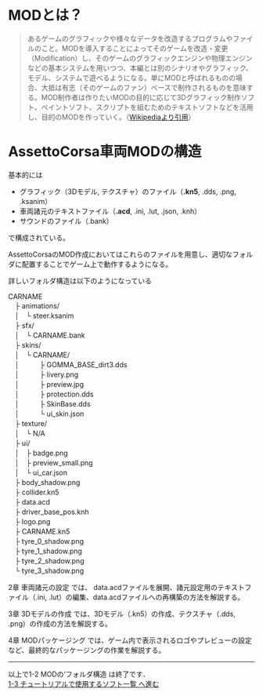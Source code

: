 # MODとは？
>あるゲームのグラフィックや様々なデータを改造するプログラムやファイルのこと。MODを導入することによってそのゲームを改造・変更（Modification）し、そのゲームのグラフィックエンジンや物理エンジンなどの基本システムを用いつつ、本編とは別のシナリオやグラフィック、モデル、システムで遊べるようになる。単にMODと呼ばれるものの場合、大抵は有志（そのゲームのファン）ベースで制作されるものを意味する。MOD制作者は作りたいMODの目的に応じて3Dグラフィック制作ソフト、ペイントソフト、スクリプトを組むためのテキストソフトなどを活用し、目的のMODを作っていく。（[Wikipediaより引用](https://ja.wikipedia.org/wiki/Mod_(%E3%82%B3%E3%83%B3%E3%83%94%E3%83%A5%E3%83%BC%E3%82%BF%E3%82%B2%E3%83%BC%E3%83%A0))）

# AssettoCorsa車両MODの構造
基本的には  
- グラフィック（3Dモデル, テクスチャ）のファイル（**.kn5**, .dds, .png, .ksanim）  
- 車両諸元のテキストファイル（**.acd**, .ini, .lut, .json, .knh）  
- サウンドのファイル（.bank）   

で構成されている。  

AssettoCorsaのMOD作成においてはこれらのファイルを用意し、適切なフォルダに配置することでゲーム上で動作するようになる。

詳しいフォルダ構造は以下のようになっている

CARNAME   
　├ animations/  
　│　└ steer.ksanim  
　├ sfx/  
　│　└ CARNAME.bank  
　├ skins/  
　│　└ CARNAME/  
　│　　　├ GOMMA_BASE_dirt3.dds  
　│　　　├ livery.png  
　│　　　├ preview.jpg  
　│　　　├ protection.dds  
　│　　　├ SkinBase.dds   
　│　　　└ ui_skin.json  
　├ texture/  
　│　└ N/A   
　├ ui/  
　│　├ badge.png  
　│　├ preview_small.png  
　│　└ ui_car.json  
　├ body_shadow.png  
　├ collider.kn5  
　├ data.acd  
　├ driver_base_pos.knh    
　├ logo.png  
　├ CARNAME.kn5  
　├ tyre_0_shadow.png  
　├ tyre_1_shadow.png  
　├ tyre_2_shadow.png  
　└ tyre_3_shadow.png  
 
2章 車両諸元の設定 では、 data.acdファイルを展開、諸元設定用のテキストファイル（.ini, .lut）の編集、data.acdファイルへの再構築の方法を解説する。  

3章 3Dモデルの作成 では、3Dモデル（.kn5）の作成、テクスチャ（.dds, .png）の作成の方法を解説する。  

4章 MODパッケージング では、ゲーム内で表示されるロゴやプレビューの設定など、最終的なパッケージングの作業を解説する。
___
以上で1-2 MODの’フォルダ構造 は終了です．  
[1-3 チュートリアルで使用するソフト一覧 へ進む](https://github.com/JSAE-ARCHIVES/MOD-Tutorial/blob/main/1%E7%AB%A0%20%E3%81%AF%E3%81%98%E3%82%81%E3%81%AB/1-3%20%E3%83%81%E3%83%A5%E3%83%BC%E3%83%88%E3%83%AA%E3%82%A2%E3%83%AB%E3%81%A7%E4%BD%BF%E7%94%A8%E3%81%99%E3%82%8B%E3%82%BD%E3%83%95%E3%83%88%E4%B8%80%E8%A6%A7.md)
